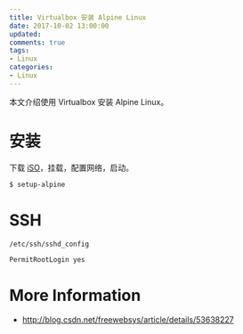 ```yaml
---
title: Virtualbox 安装 Alpine Linux
date: 2017-10-02 13:00:00
updated:
comments: true
tags:
- Linux
categories:
- Linux
---
```


本文介绍使用 Virtualbox 安装 Alpine Linux。

<!--more-->

# 安装

下载 [iSO](https://www.alpinelinux.org/downloads/)，挂载，配置网络，启动。

```bash
$ setup-alpine
```

# SSH

`/etc/ssh/sshd_config`

```bash
PermitRootLogin yes
```

# More Information

* http://blog.csdn.net/freewebsys/article/details/53638227
